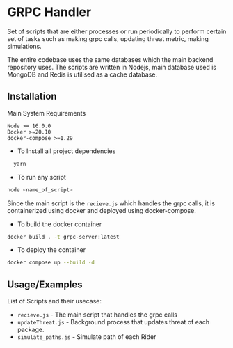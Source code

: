 # GRPC Handler

Set of scripts that are either processes or run periodically to perform certain set of tasks such as making grpc calls, updating threat metric, making simulations.

The entire codebase uses the same databases which the main backend repository uses. The scripts are written in Nodejs, main database used is MongoDB and Redis is utilised as a cache database.

## Installation

Main System Requirements

```
Node >= 16.0.0
Docker >=20.10
docker-compose >=1.29
```

-   To Install all project dependencies

```bash
  yarn
```

-   To run any script

```bash
node <name_of_script>
```

Since the main script is the `recieve.js` which handles the grpc calls, it is containerized using docker and deployed using docker-compose.

-   To build the docker container

```bash
docker build . -t grpc-server:latest
```

-   To deploy the container

```bash
docker compose up --build -d
```

## Usage/Examples

List of Scripts and their usecase:

-   `recieve.js` - The main script that handles the grpc calls
-   `updateThreat.js` - Background process that updates threat of each package.
-   `simulate_paths.js` - Simulate path of each Rider
